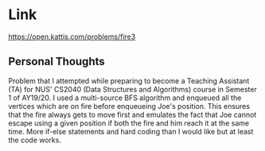 # Link

https://open.kattis.com/problems/fire3

## Personal Thoughts

Problem that I attempted while preparing to become a Teaching Assistant (TA) for NUS' CS2040 (Data Structures and Algorithms) course in Semester 1 of AY19/20. I used a multi-source BFS algorithm and enqueued all the vertices which are on fire before enqueueing Joe's position. This ensures that the fire always gets to move first and emulates the fact that Joe cannot escape using a given position if both the fire and him reach it at the same time. More if-else statements and hard coding than I would like but at least the code works.

